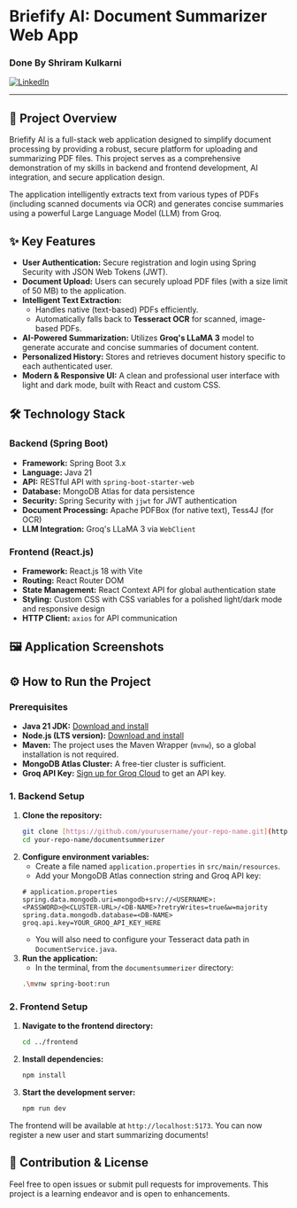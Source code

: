 # Briefify AI: Document Summarizer Web App

### Done By Shriram Kulkarni
[![LinkedIn](https://img.shields.io/badge/LinkedIn-0077B5?style=for-the-badge&logo=linkedin&logoColor=white)](https://www.linkedin.com/in/shriram-kulkarni-033b8328a)

---

## 🚀 Project Overview

Briefify AI is a full-stack web application designed to simplify document processing by providing a robust, secure platform for uploading and summarizing PDF files. This project serves as a comprehensive demonstration of my skills in backend and frontend development, AI integration, and secure application design.

The application intelligently extracts text from various types of PDFs (including scanned documents via OCR) and generates concise summaries using a powerful Large Language Model (LLM) from Groq.

## ✨ Key Features

- **User Authentication:** Secure registration and login using Spring Security with JSON Web Tokens (JWT).
- **Document Upload:** Users can securely upload PDF files (with a size limit of 50 MB) to the application.
- **Intelligent Text Extraction:**
    - Handles native (text-based) PDFs efficiently.
    - Automatically falls back to **Tesseract OCR** for scanned, image-based PDFs.
- **AI-Powered Summarization:** Utilizes **Groq's LLaMA 3** model to generate accurate and concise summaries of document content.
- **Personalized History:** Stores and retrieves document history specific to each authenticated user.
- **Modern & Responsive UI:** A clean and professional user interface with light and dark mode, built with React and custom CSS.

## 🛠️ Technology Stack

### **Backend (Spring Boot)**
- **Framework:** Spring Boot 3.x
- **Language:** Java 21
- **API:** RESTful API with `spring-boot-starter-web`
- **Database:** MongoDB Atlas for data persistence
- **Security:** Spring Security with `jjwt` for JWT authentication
- **Document Processing:** Apache PDFBox (for native text), Tess4J (for OCR)
- **LLM Integration:** Groq's LLaMA 3 via `WebClient`

### **Frontend (React.js)**
- **Framework:** React.js 18 with Vite
- **Routing:** React Router DOM
- **State Management:** React Context API for global authentication state
- **Styling:** Custom CSS with CSS variables for a polished light/dark mode and responsive design
- **HTTP Client:** `axios` for API communication

## 🖼️ Application Screenshots

## ⚙️ How to Run the Project

### **Prerequisites**
- **Java 21 JDK:** [Download and install](https://www.oracle.com/java/technologies/downloads/)
- **Node.js (LTS version):** [Download and install](https://nodejs.org/en/download/)
- **Maven:** The project uses the Maven Wrapper (`mvnw`), so a global installation is not required.
- **MongoDB Atlas Cluster:** A free-tier cluster is sufficient.
- **Groq API Key:** [Sign up for Groq Cloud](https://console.groq.com/keys) to get an API key.

### **1. Backend Setup**
1.  **Clone the repository:**
    ```bash
    git clone [https://github.com/yourusername/your-repo-name.git](https://github.com/yourusername/your-repo-name.git)
    cd your-repo-name/documentsummerizer
    ```
2.  **Configure environment variables:**
    * Create a file named `application.properties` in `src/main/resources`.
    * Add your MongoDB Atlas connection string and Groq API key:
    ```properties
    # application.properties
    spring.data.mongodb.uri=mongodb+srv://<USERNAME>:<PASSWORD>@<CLUSTER-URL>/<DB-NAME>?retryWrites=true&w=majority
    spring.data.mongodb.database=<DB-NAME>
    groq.api.key=YOUR_GROQ_API_KEY_HERE
    ```
    * You will also need to configure your Tesseract data path in `DocumentService.java`.
3.  **Run the application:**
    * In the terminal, from the `documentsummerizer` directory:
    ```bash
    .\mvnw spring-boot:run
    ```

### **2. Frontend Setup**
1.  **Navigate to the frontend directory:**
    ```bash
    cd ../frontend
    ```
2.  **Install dependencies:**
    ```bash
    npm install
    ```
3.  **Start the development server:**
    ```bash
    npm run dev
    ```

The frontend will be available at `http://localhost:5173`. You can now register a new user and start summarizing documents!

## 🤝 Contribution & License

Feel free to open issues or submit pull requests for improvements. This project is a learning endeavor and is open to enhancements.
